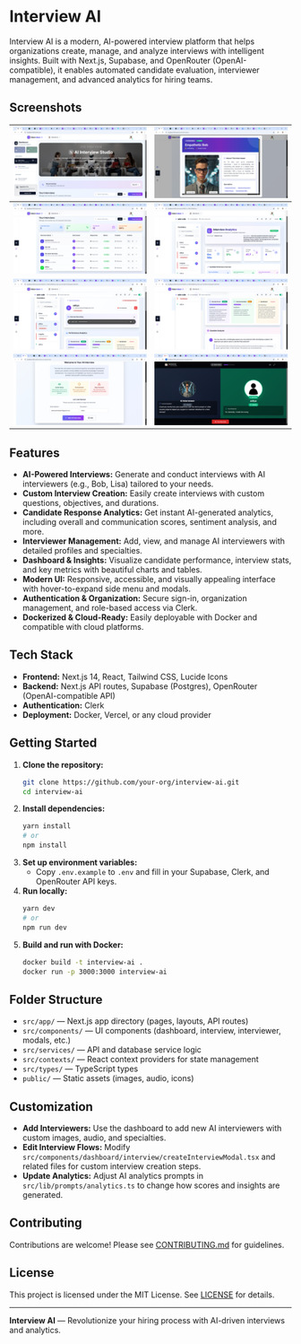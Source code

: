 # Interview AI

Interview AI is a modern, AI-powered interview platform that helps organizations create, manage, and analyze interviews with intelligent insights. Built with Next.js, Supabase, and OpenRouter (OpenAI-compatible), it enables automated candidate evaluation, interviewer management, and advanced analytics for hiring teams.

## Screenshots

| ![Image 1](./public/image1.png) | ![Image 2](./public/image2.png) |
| :-----------------------------: | :-----------------------------: |
| ![Image 3](./public/image3.png) | ![Image 4](./public/image4.png) |
| ![Image 5](./public/image5.png) | ![Image 6](./public/image6.png) |
| ![Image 7](./public/image7.png) | ![Image 8](./public/image8.png) |

## Features

- **AI-Powered Interviews:** Generate and conduct interviews with AI interviewers (e.g., Bob, Lisa) tailored to your needs.
- **Custom Interview Creation:** Easily create interviews with custom questions, objectives, and durations.
- **Candidate Response Analytics:** Get instant AI-generated analytics, including overall and communication scores, sentiment analysis, and more.
- **Interviewer Management:** Add, view, and manage AI interviewers with detailed profiles and specialties.
- **Dashboard & Insights:** Visualize candidate performance, interview stats, and key metrics with beautiful charts and tables.
- **Modern UI:** Responsive, accessible, and visually appealing interface with hover-to-expand side menu and modals.
- **Authentication & Organization:** Secure sign-in, organization management, and role-based access via Clerk.
- **Dockerized & Cloud-Ready:** Easily deployable with Docker and compatible with cloud platforms.

## Tech Stack

- **Frontend:** Next.js 14, React, Tailwind CSS, Lucide Icons
- **Backend:** Next.js API routes, Supabase (Postgres), OpenRouter (OpenAI-compatible API)
- **Authentication:** Clerk
- **Deployment:** Docker, Vercel, or any cloud provider

## Getting Started

1. **Clone the repository:**
   ```sh
   git clone https://github.com/your-org/interview-ai.git
   cd interview-ai
   ```
2. **Install dependencies:**
   ```sh
   yarn install
   # or
   npm install
   ```
3. **Set up environment variables:**
   - Copy `.env.example` to `.env` and fill in your Supabase, Clerk, and OpenRouter API keys.
4. **Run locally:**
   ```sh
   yarn dev
   # or
   npm run dev
   ```
5. **Build and run with Docker:**
   ```sh
   docker build -t interview-ai .
   docker run -p 3000:3000 interview-ai
   ```

## Folder Structure

- `src/app/` — Next.js app directory (pages, layouts, API routes)
- `src/components/` — UI components (dashboard, interview, interviewer, modals, etc.)
- `src/services/` — API and database service logic
- `src/contexts/` — React context providers for state management
- `src/types/` — TypeScript types
- `public/` — Static assets (images, audio, icons)

## Customization

- **Add Interviewers:** Use the dashboard to add new AI interviewers with custom images, audio, and specialties.
- **Edit Interview Flows:** Modify `src/components/dashboard/interview/createInterviewModal.tsx` and related files for custom interview creation steps.
- **Update Analytics:** Adjust AI analytics prompts in `src/lib/prompts/analytics.ts` to change how scores and insights are generated.

## Contributing

Contributions are welcome! Please see [CONTRIBUTING.md](CONTRIBUTING.md) for guidelines.

## License

This project is licensed under the MIT License. See [LICENSE](LICENSE) for details.

---

**Interview AI** — Revolutionize your hiring process with AI-driven interviews and analytics.

